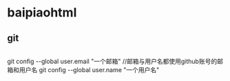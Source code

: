 # baipiaohtml
## git
>```
git config --global user.email "一个邮箱" //邮箱与用户名都使用github账号的邮箱和用户名
git config --global user.name "一个用户名"
```
